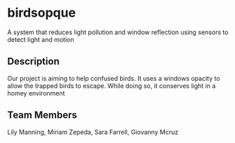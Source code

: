# birdsopque
A system that reduces light pollution and window reflection using sensors to detect light and motion


## Description
Our project is aiming to help confused birds. It uses a windows opacity to allow the trapped birds to escape. While doing so, it conserves light in a homey environment

## Team Members
Lily Manning, Miriam Zepeda, Sara Farrell, Giovanny Mcruz
